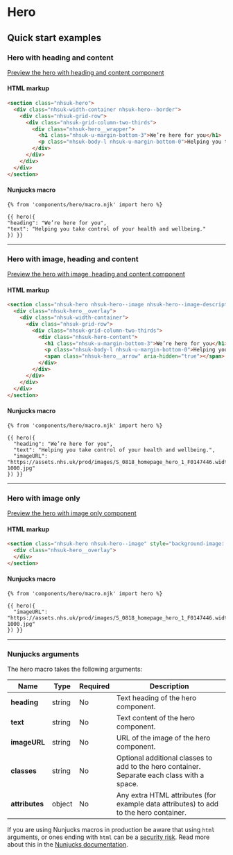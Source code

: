 # Hero

## Quick start examples

### Hero with heading and content

[Preview the hero with heading and content component](https://nhsuk.github.io/nhsuk-frontend/components/hero/index.html)

#### HTML markup

```html
<section class="nhsuk-hero">
  <div class="nhsuk-width-container nhsuk-hero--border">
    <div class="nhsuk-grid-row">
      <div class="nhsuk-grid-column-two-thirds">
        <div class="nhsuk-hero__wrapper">
          <h1 class="nhsuk-u-margin-bottom-3">We’re here for you</h1>
          <p class="nhsuk-body-l nhsuk-u-margin-bottom-0">Helping you take control of your health and wellbeing.</p>
        </div>
      </div>
    </div>
  </div>
</section>
```

#### Nunjucks macro

```
{% from 'components/hero/macro.njk' import hero %}

{{ hero({
"heading": "We’re here for you",
"text": "Helping you take control of your health and wellbeing."
}) }}
```

---

### Hero with image, heading and content

[Preview the hero with image, heading and content component](https://nhsuk.github.io/nhsuk-frontend/components/hero/hero-image-content.html)

#### HTML markup

```html
<section class="nhsuk-hero nhsuk-hero--image nhsuk-hero--image-description" style="background-image: url('https://assets.nhs.uk/prod/images/S_0818_homepage_hero_1_F0147446.width-1000.jpg');">
  <div class="nhsuk-hero__overlay">
    <div class="nhsuk-width-container">
      <div class="nhsuk-grid-row">
        <div class="nhsuk-grid-column-two-thirds">
          <div class="nhsuk-hero-content">
            <h1 class="nhsuk-u-margin-bottom-3">We’re here for you</h1>
            <p class="nhsuk-body-l nhsuk-u-margin-bottom-0">Helping you take control of your health and wellbeing.</p>
            <span class="nhsuk-hero__arrow" aria-hidden="true"></span>
          </div>
        </div>
      </div>
    </div>
  </div>
</section>
```

#### Nunjucks macro

```
{% from 'components/hero/macro.njk' import hero %}

{{ hero({
  "heading": "We’re here for you",
  "text": "Helping you take control of your health and wellbeing.",
  "imageURL": "https://assets.nhs.uk/prod/images/S_0818_homepage_hero_1_F0147446.width-1000.jpg"
}) }}
```

---

### Hero with image only

[Preview the hero with image only component](https://nhsuk.github.io/nhsuk-frontend/components/hero/hero-image.html)

#### HTML markup

```html
<section class="nhsuk-hero nhsuk-hero--image" style="background-image: url('https://assets.nhs.uk/prod/images/S_0818_homepage_hero_1_F0147446.width-1000.jpg');">
  <div class="nhsuk-hero__overlay">
  </div>
</section>
```

#### Nunjucks macro

```
{% from 'components/hero/macro.njk' import hero %}

{{ hero({
  "imageURL": "https://assets.nhs.uk/prod/images/S_0818_homepage_hero_1_F0147446.width-1000.jpg"
}) }}
```

---

### Nunjucks arguments

The hero macro takes the following arguments:

| Name                       | Type     | Required  | Description  |
| ---------------------------|----------|-----------|--------------|
| **heading**                | string   | No        | Text heading of the hero component. |
| **text**                   | string   | No        | Text content of the hero component. |
| **imageURL**               | string   | No        | URL of the image of the hero component. |
| **classes**                | string   | No        | Optional additional classes to add to the hero container. Separate each class with a space. |
| **attributes**             | object   | No        | Any extra HTML attributes (for example data attributes) to add to the hero container. |

If you are using Nunjucks macros in production be aware that using `html` arguments, or ones ending with `html` can be a [security risk](https://developer.mozilla.org/en-US/docs/Glossary/Cross-site_scripting). Read more about this in the [Nunjucks documentation](https://mozilla.github.io/nunjucks/api.html#user-defined-templates-warning).
